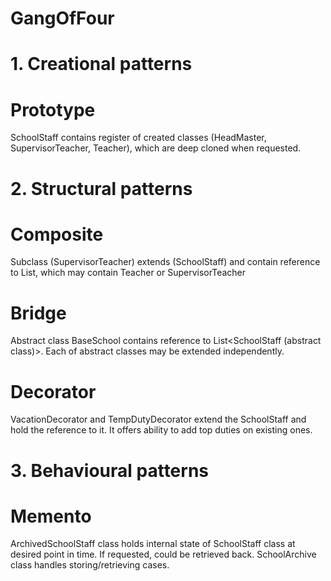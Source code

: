 # GangOfFour


# 1. Creational patterns
 # Prototype
   SchoolStaff contains register of created classes (HeadMaster, SupervisorTeacher, Teacher), which are deep cloned when requested.

# 2. Structural patterns
 # Composite 
   Subclass (SupervisorTeacher) extends (SchoolStaff) and contain reference to List<SchoolStaff>, which may contain Teacher or SupervisorTeacher
 # Bridge
   Abstract class BaseSchool contains reference to List<SchoolStaff (abstract class)>. Each of abstract classes may be extended independently.
 # Decorator
   VacationDecorator and TempDutyDecorator extend the SchoolStaff and hold the reference to it. It offers ability to add top duties on existing ones.

# 3. Behavioural patterns
 # Memento
   ArchivedSchoolStaff class holds internal state of SchoolStaff class at desired point in time. If requested, could be retrieved back.
   SchoolArchive class handles storing/retrieving cases.
    
    
